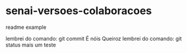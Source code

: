# senai-versoes-colaboracoes

readme example


lembrei do comando: git commit
É nóis Queiroz
lembrei do comando: git status
mais um teste
